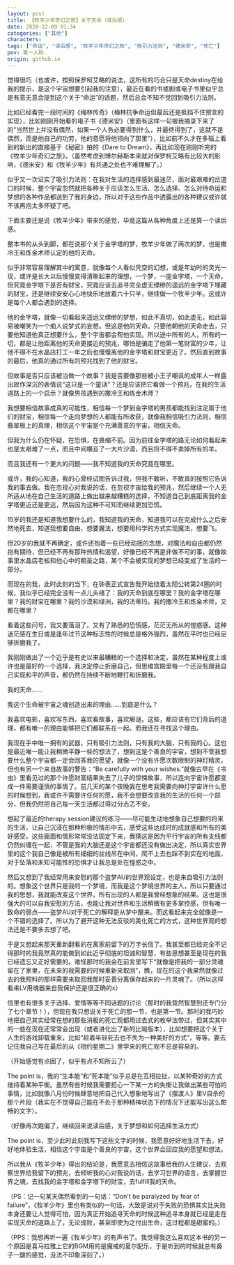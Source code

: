 ```yaml
---
layout: post
title: 【牧羊少年奇幻之旅】关于天命（读后感）
date: 2020-12-09 01:34
categories: ["其他"]
characters: 
tags: ["命运", "读后感", "牧羊少年奇幻之旅", "吸引力法则", "德米安", "死亡"]
pov: 第一人称
origin: github.io
---
```


觉得很巧（也或许，按照保罗柯艾略的说法，这所有的巧合只是天命destiny在给我的提示，是这个宇宙想要引起我的注意），最近在看的书或剧或电子书里似乎总是有意无意会提到这个关于“命运”的话题，然后总会不知不觉回到吸引力法则。

比如已经看完一段时间的《梅林传奇》（梅林抗争命运但最后还是抵挡不住预言的实现），比如刚刚开始看的电子书《德米安》（里面有这样一句被我摘录下来了的“当然世上并没有偶然，如果一个人务必要得到什么，并最终得到了，这就不是偶然，而是他自己的功劳，他的意愿将他领向了那里”），比如前不久才在多瑙上看到的新出的直接基于《秘密》拍的《Dare to Dream》，再比如现在刚刚听完的《牧羊少年奇幻之旅》。（虽然考虑到博尔赫斯本来就对保罗柯艾略有比较大的影响，《德米安》和《牧羊少年》有共通之处也不难理解了。）

似乎又一次证实了吸引力法则：在我对生活的选择感到最迷茫，面对最艰难的岔道口的时候，整个宇宙忽然就把各种关于应该怎么生活、怎么选择、怎么对待命运和梦想的各种作品都送到了我的身边，所以对于这些作品中透露出的各种建议或许就不该再抱太多怀疑了吧。

下面主要还是说《牧羊少年》带来的感觉，毕竟这篇从各种角度上还是算一个读后感。

整本书的从头到脚，都在说那个关于金字塔的梦，牧羊少年做了两次的梦，也是撒冷王和炼金术师认定的他的天命。

似乎非常容易理解其中的寓意，就像每个人看似凭空的幻想，或是年幼时的灵光一现，或许是长大以后慢慢变得清晰起来的理想，一个梦，一座金字塔，一个天命。但究竟金字塔下是否有财宝，究竟应该去追寻完全虚无缥缈的遥远的金字塔下埋藏的财宝，还是继续安安心心地快乐地放着六十只羊，继续做一个牧羊少年。这或许是每个人都会遇到的选择。

他的金字塔，就像一切看起来遥远又缥缈的梦想，如此不真切，如此虚无，如此容易被嘲笑为一个痴人说梦式的妄想。但这是他的天命。只要他朝他的天命走去，只要他知道他真正想要什么，整个宇宙都会帮他实现。所以途中所有的人，所有的一切，都是让他距离他的天命更接近的预兆，哪怕是骗走了他第一笔财富的少年，让他不得不在水晶店打工一年之后也慢慢离他的金字塔和财宝更近了。然后直到故事的最后，他真的通过所有的预兆找到了他的财宝。

但故事是否只应该被当做一个故事？我是否要像那些被小王子嘲讽的成年人一样露出故作深沉的表情说“这只是一个童话”？还是应该把它看做一个预兆，在我的生活道路上的一个启示？就像男孩遇到的撒冷王和炼金术师？

我想要相信故事成真的可能性，相信每一个梦到金字塔的男孩都能找到注定属于他们的财宝，相信每一个走向梦想的人都能有所收获，就像我相信吸引力法则，相信翡翠板上的真理，相信这个宇宙是个充满善意的宇宙，相信天命。

但我为什么仍在怀疑，在恐惧，在畏缩不前。因为前往金字塔的路无论如何看起来也是太艰难了一点，而且中间横亘了一大片沙漠，而且将不得不卖掉所有的羊。

而且我还有一个更大的问题——我不知道我的天命究竟在哪里。

或许，我的心知道，我的心曾经试图告诉过我，但我不敢听，不敢真的按照它告诉我的事去做。我在忽视心对我说的话，在忽视宇宙给我的预兆，然后继续一个人无所适从地在自己生活的道路上做出越来越糟糕的选择，不知道自己到底距离我的金字塔更近还是更远，然后因为这种不可知而继续更加恐慌。

15岁的我还是知道我想要什么的，我知道我的天命，知道我可以在完成什么之后安然地死去，知道我想要自由，想要魔法，想要用科学的方式实现魔法，想要飞。

但20岁的我就不再确定，或许还抱着一些已经动摇的念想，对魔法和自由都仍然抱有期待，但已经不再有那种热情和渴望，好像已经不再是非做不可的事，就像故事里水晶店老板和他心中的朝圣之路，某个不会被实现的梦想已经变成了生活的一部分。

而现在的我，此时此刻的当下，在钟表正式宣告我开始绕着太阳公转第24圈的时候，我似乎已经完全没有一点儿头绪了：我的天命到底在哪里？我的金字塔在哪里？我的财宝在哪里？我的沙漠和绿洲，我的法蒂玛，我的撒冷王和炼金术师，又都在哪里？

看着这些问号，我又要落泪了。又有了熟悉的恐慌感，茫茫无所从的惶惑感。这种迷茫感在生日或是逢年过节这种标志性的时候总是格外强烈，虽然在平时也已经足够折磨我了。

我刚刚做出了一个近乎是有史以来最糟糕的一个选择和决定，虽然在某种程度上或许也是最好的一个选择，我决定停止折磨自己，但思维宫殿里每一个还没有跟我自己实现和平的声音，都仍然在持续不断地鞭打和折磨我。

我的天命……

我这个生命被宇宙之魂创造出来的理由……到底是什么？

我喜欢电影，喜欢写东西，喜欢看故事，喜欢解谜。这些，都应该有它们背后的道理，都有唯一的理由能够把它们都联系在一起。而我还在寻找这个理由。

我现在手中唯一拥有的武器，只有吸引力法则，只有我的大脑，只有我的心。这也是最近唯一能让我稍微平静一些的想法了，想到这是个善良的宇宙，想到不管我想要什么整个宇宙都一定会回答我的愿望，就像一个没有许愿次数限制的神灯精灵。但也有另一个来自故事的警告：“Be carefully with your wishes.”就像古早在《书虫》里看见过的那个许愿财富结果失去了儿子的惊悚故事，所以连向宇宙许愿都变成一件需要谨慎的事情了。前几天的某个夜晚我在思考我需要向神灯宇宙许什么愿的时候想到，我或许不需要许任何的愿，我不会想要改变我的生活的任何一个部分，但我仍然把自己每一天生活都过得过分忐忑不安。

想起了最近的therapy session建议的练习——尽可能生动地想象自己想要的将来的生活，让自己沉浸在那种积极的情形中去，感受这些达成时的成就感和所有的美好感受。这些画面和情形常常没法固定下来，我猜这是因为平行宇宙的所有支线都仍然纠缠在一起，不管是我的大脑还是这个宇宙都还没有做出决定，所以真实世界里的这个我自己像是被所有细细的丝线吊在中间，爬不上去也踩不到实在的地面，对于坠落和未知可能性的恐惧才让我总是处在惶惑之中。

然后又想到了我经常用来安慰的那个盗梦AU的世界观设定，也是来自吸引力法则的。想象这个世界只是我的一个梦境，而我是这个梦境世界的主人，所以只要通过我的思想，我就能改变这个世界，所有出现的人都是我曾经想象的结果。这也是很强大的可以自我安慰的方法，也能让我对世界和生活稍微有更多掌控感，但有唯一致命的弱点——盗梦AU对于死亡的解释是从梦中醒来。而这看起来完全就像是一个不错的选择了。所以为了避开这种无法反驳的美化死亡的方式，这种世界观的想法还是不要多去想了吧。

于是又想起来那天重新翻看的在离家前留下的万字长信了。我甚至都已经完全不记得那时的我竟然真的能做到如此近乎彻底的坦诚和智慧，有些思想甚至是现在的我已经遗忘又正好需要的。难怪那时的我会在前言里写下“就像是把我的一部分灵魂留在了家里，在未来的我需要的时候重新来取回”，瞧，现在的这个我果然就像过去的我预料的那样需要来取回我那时妥善分离保存起来的一片灵魂了。（所以这样看来LV用魂器来自我保护还是很正确的x）

信里也有很多关于选择、爱情等等不同话题的讨论（那时的我竟然智慧到还专门分了七个章节！），但现在我只想说关于死亡的那一节，也是第一节。那时的我巧妙地把自己其实经常在想的那些消极的死亡观都用过去式的枚举法带过，但其实其中的一些在现在还常常会出现（或者进化出了新的比喻版本），比如想要把这个关于人生的游戏卸载重来，比如“趁着年轻死去也不失为一种美好的方式”，等等。要去记住我自己写在最后的从《相约星期二》里学来的死亡观不总是容易的。

（开始感觉有点困了，似乎有点不知所云了）

The point is，我的“生本能”和“死本能”似乎总是在互相拉扯，以某种奇妙的方式维持着某种平衡。虽然有些时候我需要担心一下某一方的失衡让我做出某些可怕的事情，比如就像八月份时候肆意地把自己代入想象地写出了《摆渡人》里V自杀的那个片段（我实在不觉得自己能在不处于那种精神状态下的情况下还能写出这么酣畅的文字）。

（好像再次跑偏了，继续回来说读后感，关于梦想和如何选择生活方式）

The point is，至少此时此刻我写下这些文字的时候，我愿意好好地生活下去，好好地体验生活，相信这个宇宙是个善良的宇宙，这个世界会回应我的愿望和想法。

所以我从《牧羊少年》得出的结论是，我愿意去相信这故事给我的人生建议，去观察世界给我留下的预兆，去倾听我的心对我说的话，去学习世界的语言，去掌握世界之魂，去找我的金字塔和金字塔下的财宝，去fulfill我的天命。

（PS：记一句某天偶然看到的一句话：“Don't be paralyzed by fear of failure”，《牧羊少年》里也有类似的一句话，大致是说对于失败的恐惧其实比失败本身还要让人觉得可怕，因为真正开始追寻天命的时候这种追寻本身就已经是走在实现天命的道路上了，无论成败，甚至即使为之付出生命，这过程都是甜蜜的。）

（PPS：我想再听一遍《牧羊少年》的有声书了。我觉得我这么喜欢这本书的另一个原因是喜马拉雅上它的BGM用的是魔戒的夏尔配乐，于是听到的时候就总有鼻子一酸的感觉，没法不印象深刻了。）